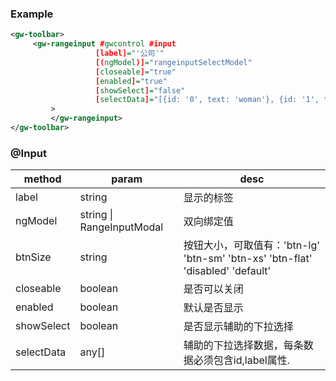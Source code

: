 
### Example

```xml
<gw-toolbar>
     <gw-rangeinput #gwcontrol #input
                   [label]="'公司'"
                   [(ngModel)]="rangeinputSelectModel"
                   [closeable]="true"
                   [enabled]="true"
                   [showSelect]="false"
                   [selectData]="[{id: '0', text: 'woman'}, {id: '1', text: 'man'}]"
         >
         </gw-rangeinput>
</gw-toolbar>
```

### @Input


|	method				  |	 param 		      | 	            	desc 					|
|-------------------------|-------------------|-------------------------------------------------|
|	label                 |    string         |      显示的标签                                |
|	ngModel               |string \| RangeInputModal |      双向绑定值                                |
|	btnSize               |    string         |      按钮大小，可取值有：'btn-lg' 'btn-sm' 'btn-xs' 'btn-flat' 'disabled' 'default'                                |
|	closeable             |    boolean        |      是否可以关闭                                |
|	enabled               |    boolean        |      默认是否显示                                |
|	showSelect            |    boolean        |      是否显示辅助的下拉选择                                |
|	selectData            |    any[]          |      辅助的下拉选择数据，每条数据必须包含id,label属性.                         |






